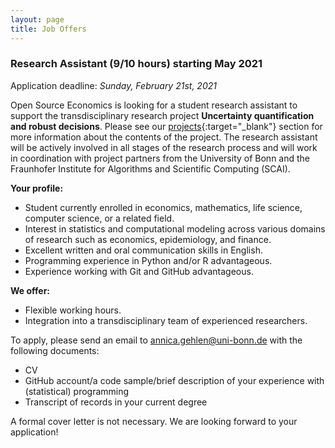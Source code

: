 ```yaml
---
layout: page
title: Job Offers
---
```


### Research Assistant (9/10 hours) starting May 2021

Application deadline: *Sunday, February 21st, 2021*


Open Source Economics is looking for a student research assistant to support the transdisciplinary research project **Uncertainty quantification and robust decisions**. Please see our [projects](https://open-econ.org/projects/){:target="_blank"} section for more information about the contents of the project. The research assistant will be actively involved in all stages of the research process and will work in coordination with project partners from the University of Bonn and the Fraunhofer Institute for Algorithms and Scientific Computing (SCAI).


**Your profile:**
- Student currently enrolled in economics, mathematics, life science, computer science, or a related field.
- Interest in statistics and computational modeling across various domains of research such as economics, epidemiology, and finance.
- Excellent written and oral communication skills in English.
- Programming experience in Python and/or R advantageous.
- Experience working with Git and GitHub advantageous.


**We offer:**
- Flexible working hours.
- Integration into a transdisciplinary team of experienced researchers.

To apply, please send an email to [annica.gehlen@uni-bonn.de](mailto:annica.gehlen@uni-bonn.de) with the following documents:
- CV
- GitHub account/a code sample/brief description of your experience with (statistical) programming
- Transcript of records in your current degree


A formal cover letter is not necessary. We are looking forward to your application!
